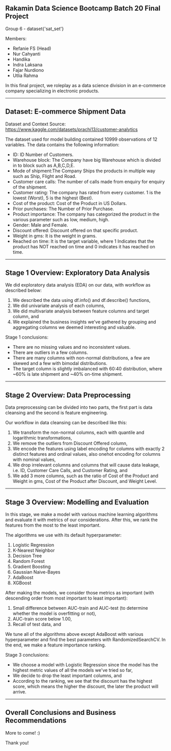 Rakamin Data Science Bootcamp Batch 20
Final Project
---------

Group 6 - dataset{'sat_set'}

Members:
- Refanie FS (Head)
- Nur Cahyanti
- Handika
- Indra Laksana
- Fajar Nurdiono
- Utlia Rahma

In this final project, we roleplay as a data science division in an e-commerce company specializing in electronic products.

--------
Dataset: E-commerce Shipment Data
--------

Dataset and Context Source: https://www.kaggle.com/datasets/prachi13/customer-analytics

The dataset used for model building contained 10999 observations of 12 variables.
The data contains the following information:

- ID: ID Number of Customers.
- Warehouse block: The Company have big Warehouse which is divided in to block such as A,B,C,D,E.
- Mode of shipment:The Company Ships the products in multiple way such as Ship, Flight and Road.
- Customer care calls: The number of calls made from enquiry for enquiry of the shipment.
- Customer rating: The company has rated from every customer. 1 is the lowest (Worst), 5 is the highest (Best).
- Cost of the product: Cost of the Product in US Dollars.
- Prior purchases: The Number of Prior Purchase.
- Product importance: The company has categorized the product in the various parameter such as low, medium, high.
- Gender: Male and Female.
- Discount offered: Discount offered on that specific product.
- Weight in gms: It is the weight in grams.
- Reached on time: It is the target variable, where 1 Indicates that the product has NOT reached on time and 0 indicates it has reached on time.

--------
Stage 1 Overview: Exploratory Data Analysis
--------

We did exploratory data analysis (EDA) on our data, with workflow as described below:
1. We described the data using df.info() and df.describe() functions,
2. We did univariate analysis of each columns,
3. We did multivariate analysis between feature columns and target column, and
4. We explained the business insights we've gathered by grouping and aggregating columns we deemed interesting and valuable.

Stage 1 conclusions:
- There are no missing values and no inconsistent values.
- There are outliers in a few columns.
- There are many columns with non-normal distributions, a few are skewed and a few with bimodal distributions.
- The target column is slightly imbalanced with 60:40 distribution, where ~60% is late shipment and ~40% on-time shipment. 

--------
Stage 2 Overview: Data Preprocessing
--------

Data preprocessing can be divided into two parts, the first part is data cleansing and the second is feature engineering.

Our workflow in data cleansing can be described like this:
1. We transform the non-normal columns, each with quantile and logarithmic transformations,
2. We remove the outliers from Discount Offered column,
3. We encode the features using label encoding for columns with exactly 2 distinct features and ordinal values, also onehot encoding for columns with nominal values,
4. We drop irrelevant columns and columns that will cause data leakage, i.e. ID, Customer Care Calls, and Customer Rating, and
5. We add 3 more columns, such as the ratio of Cost of the Product and Weight in gms, Cost of the Product after Discount, and Weight Level.

--------
Stage 3 Overview: Modelling and Evaluation
--------

In this stage, we make a model with various machine learning algorithms and evaluate it with metrics of our considerations.
After this, we rank the features from the most to the least important.

The algorithms we use with its default hyperparameter:
1. Logistic Regression
2. K-Nearest Neighbor
3. Decision Tree
4. Random Forest
5. Gradient Boosting
6. Gaussian Naive-Bayes
7. AdaBoost
8. XGBoost

After making the models, we consider those metrics as important (with descending order from most important to least important):
1. Small difference between AUC-train and AUC-test (to determine whether the model is overfitting or not),
2. AUC-train score below 1.00,
3. Recall of test data, and

We tune all of the algorithms above except AdaBoost with various hyperparameter and find the best parameters with RandomizedSearchCV. In the end, we make a feature importance ranking. 

Stage 3 conclusions:
- We choose a model with Logistic Regression since the model has the highest metric values of all the models we've tried so far,
- We decide to drop the least important columns, and
- According to the ranking, we see that the discount has the highest score, which means the higher the discount, the later the product will arrive.

--------
Overall Conclusions and Business Recommendations
--------

More to come! :)

Thank you!
